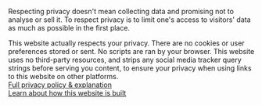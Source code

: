 Respecting privacy doesn't mean collecting data and promising not to analyse or sell it. To respect privacy is to limit one's access to visitors' data as much as possible in the first place.   
   
This website actually respects your privacy. There are no cookies or user preferences stored or sent. No scripts are ran by your browser. This website uses no third-party resources, and strips any social media tracker query strings before serving you content, to ensure your privacy when using links to this website on other platforms.   
[Full privacy policy & explanation](/privacy)   
[Learn about how this website is built](/meta/build-process)